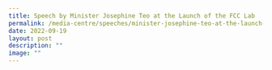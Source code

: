 ```yaml
---
title: Speech by Minister Josephine Teo at the Launch of the FCC Lab
permalink: /media-centre/speeches/minister-josephine-teo-at-the-launch-of-the-fcc-lab/
date: 2022-09-19
layout: post
description: ""
image: ""
---
```

